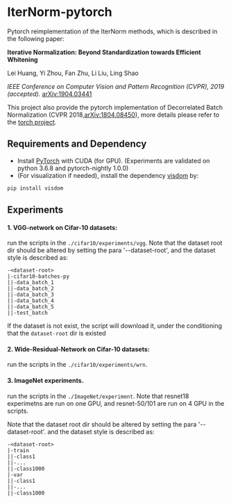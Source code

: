 # IterNorm-pytorch
Pytorch reimplementation of the IterNorm methods, which is described in the following paper:

**Iterative Normalization: Beyond Standardization towards Efficient Whitening** 

Lei Huang, Yi Zhou, Fan Zhu, Li Liu, Ling Shao

*IEEE Conference on Computer Vision and Pattern Recognition (CVPR), 2019 (accepted).*
[arXiv:1904.03441](https://arxiv.org/abs/1904.03441)


This project also provide the pytorch implementation of Decorrelated Batch Normalization (CVPR 2018,[arXiv:1804.08450](https://arxiv.org/abs/1804.08450)), more details please refer to the [torch project](https://github.com/princeton-vl/DecorrelatedBN). 

## Requirements and Dependency
* Install [PyTorch](http://torch.ch) with CUDA (for GPU). (Experiments are validated on python 3.6.8 and pytorch-nightly 1.0.0)
* (For visualization if needed), install the dependency [visdom](https://github.com/facebookresearch/visdom) by:
```Bash
pip install visdom
 ```


## Experiments
 
 #### 1.  VGG-network on Cifar-10 datasets:
 
run the scripts in the `./cifar10/experiments/vgg`. Note that the dataset root dir should be altered by setting the para '--dataset-root', and the dataset style is described as:
```
-<dataset-root>
|-cifar10-batches-py
||-data_batch_1
||-data_batch_2
||-data_batch_3
||-data_batch_4
||-data_batch_5
||-test_batch
```
If the dataset is not exist, the script will download it, under the conditioning that the `dataset-root` dir is existed

 #### 2.  Wide-Residual-Network on Cifar-10 datasets:
 
run the scripts in the `./cifar10/experiments/wrn`. 

#### 3. ImageNet experiments.

run the scripts in the `./ImageNet/experiment`. Note that resnet18 experimetns are run on one GPU, and resnet-50/101 are run on 4 GPU in the scripts. 

Note that the dataset root dir should be altered by setting the para '--dataset-root'.
 and the dataset style is described as:
 
 ```
 -<dataset-root>
|-train
||-class1
||-...
||-class1000  
|-var
||-class1
||-...
||-class1000  
```
  
 
